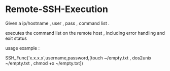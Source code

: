# Remote-SSH-Execution
Given a ip/hostname , user , pass , command list  .

executes the command list on the remote host , including error handling and exit status



usage example : 


SSH_Func('x.x.x.x',username,password,[touch ~/empty.txt , dos2unix ~/empty.txt , chmod  +x ~/empty.txt])
